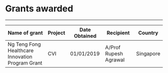 # Grants awarded

---


| Name of grant | Project | Date Obtained |Recipient|Country|
| ------ | ------ | ------ | ------ | ------ | 
|Ng Teng Fong Healthcare Innovation Program Grant|CVI|01/01/2019|A/Prof Rupesh Agrawal|Singapore|


<br>



